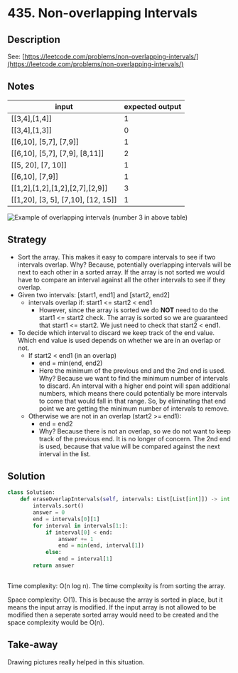 # 435. Non-overlapping Intervals

## Description

See: [https://leetcode.com/problems/non-overlapping-intervals/](https://leetcode.com/problems/non-overlapping-intervals/)

## Notes

| input                                   | expected output |
| --------------------------------------- | --------------- |
| \[\[3,4],\[1,4]]                        | 1               |
| \[\[3,4],\[1,3]]                        | 0               |
| \[\[6,10], \[5,7], \[7,9]]              | 1               |
|  \[\[6,10], \[5,7], \[7,9], \[8,11]]    | 2               |
| \[\[5, 20], \[7, 10]]                   | 1               |
|  \[\[6,10], \[7,9]]                     | 1               |
| \[\[1,2],\[1,2],\[1,2],\[2,7],\[2,9]]   | 3               |
| \[\[1,20], \[3, 5], \[7,10], \[12, 15]] | 1               |

![Example of overlapping intervals (number 3 in above table)](../../.gitbook/assets/435\_non\_overlapping\_intervals.svg)

## Strategy

* Sort the array. This makes it easy to compare intervals to see if two intervals overlap. Why? Because, potentially overlapping intervals will be next to each other in a sorted array. If the array is not sorted we would have to compare an interval against all the other intervals to see if they overlap.
* Given two intervals: \[start1, end1] and \[start2, end2]&#x20;
  * intervals overlap if: start1 <= start2 < end1
    * However, since the array is sorted we do **NOT** need to do the start1 <= start2 check. The array is sorted so we are guaranteed that start1 <= start2. We just need to check that start2 < end1.
* To decide which interval to discard we keep track of the end value. Which end value is used depends on whether we are in an overlap or not.
  * If start2 < end1 (in an overlap)
    * end = min(end, end2)
    * Here the minimum of the previous end and the 2nd end is used. Why? Because we want to find the minimum number of intervals to discard. An interval with a higher end point will span additional numbers, which means there could potentially be more intervals to come that would fall in that range. So, by eliminating that end point we are getting the minimum number of intervals to remove.
  * Otherwise we are not in an overlap (start2 >= end1):
    * end = end2
    * Why? Because there is not an overlap, so we do not want to keep track of the previous end. It is no longer of concern. The 2nd end is used, because that value will be compared against the next interval in the list.

## Solution

```python
class Solution:
    def eraseOverlapIntervals(self, intervals: List[List[int]]) -> int:
        intervals.sort()
        answer = 0
        end = intervals[0][1]
        for interval in intervals[1:]:
            if interval[0] < end:
                answer += 1
                end = min(end, interval[1])
            else:
                end = interval[1]
        return answer
    
```

Time complexity: O(n log n). The time complexity is from sorting the array.&#x20;

Space complexity: O(1). This is because the array is sorted in place, but it means the input array is modified. If the input array is not allowed to be modified then a seperate sorted array would need to be created and the space complexity would be O(n).

## Take-away

Drawing pictures really helped in this situation.
